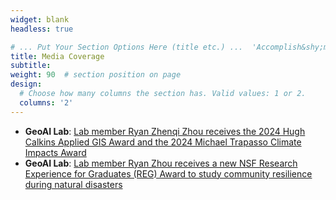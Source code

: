 ```yaml
---
widget: blank
headless: true

# ... Put Your Section Options Here (title etc.) ...  'Accomplish&shy;ments'
title: Media Coverage
subtitle:
weight: 90  # section position on page
design:
  # Choose how many columns the section has. Valid values: 1 or 2.
  columns: '2'
---
```


* **GeoAI Lab**: [Lab member Ryan Zhenqi Zhou receives the 2024 Hugh Calkins Applied GIS Award and the 2024 Michael Trapasso Climate Impacts Award](https://geoai.geog.buffalo.edu/2024/04/27/lab-member-ryan-zhenqi-zhou-receives-the-2024-hugh-calkins-applied-gis-award-and-the-2024-michael-trapasso-climate-impacts-award/)
* **GeoAI Lab**: [Lab member Ryan Zhou receives a new NSF Research Experience for Graduates (REG) Award to study community resilience during natural disasters](https://geoai.geog.buffalo.edu/2022/06/04/lab-member-ryan-zhou-receives-an-nsf-research-experience-for-graduates-reg-award-to-study-community-resilience-during-natural-disasters/)



